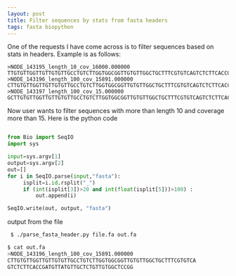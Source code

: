 ```yaml
---
layout: post
title: Filter sequences by stats from fasta headers
tags: fasta biopython
---
```


One of the requests I have come across is to filter sequences based on stats in headers. Example is as follows:

```
>NODE_143195_length_10_cov_16000.000000
TTGTGTTGGTTGTTGTGTTGCCTGTCTTGGTGGCGGTTGTGTTGGCTGCTTTCGTGTCAGTCTCTTCACCGATGTTATGTTGCTCTGTTGTGGCTCCGGC
>NODE_143196_length_100_cov_15891.000000
CTTGTGTTGGTTGTTGTGTTGCCTGTCTTGGTGGCGGTTGTGTTGGCTGCTTTCGTGTCAGTCTCTTCACCGATGTTATGTTGCTCTGTTGTGGCTCCGG
>NODE_143197_length_100_cov_15.000000
GCTTGTGTTGGTTGTTGTGTTGCCTGTCTTGGTGGCGGTTGTGTTGGCTGCTTTCGTGTCAGTCTCTTCACCGATGTTATGTTGCTCTGTTGTGGCTCCG
```
Now user wants to filter sequences with more than length 10 and coverage more than 15. Here is the python code

```python

from Bio import SeqIO
import sys

input=sys.argv[1]
output=sys.argv[2]
out=[]
for i in SeqIO.parse(input,"fasta"):
     isplit=i.id.rsplit("_")
     if (int(isplit[3])>20 and int(float(isplit[5]))>100) :
         out.append(i)

SeqIO.write(out, output, "fasta")

```
output from the file

```bash
 $ ./parse_fasta_header.py file.fa out.fa

$ cat out.fa 
>NODE_143196_length_100_cov_15891.000000
CTTGTGTTGGTTGTTGTGTTGCCTGTCTTGGTGGCGGTTGTGTTGGCTGCTTTCGTGTCA
GTCTCTTCACCGATGTTATGTTGCTCTGTTGTGGCTCCGG
```


